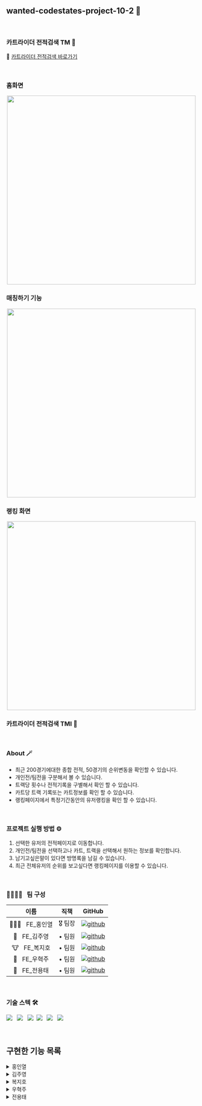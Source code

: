 <br />

## wanted-codestates-project-10-2 🌈

<br />

### 카트라이더 전적검색 TM 🚗

📎 [카트라이더 전적검색 바로가기](https://suspicious-liskov-27f338.netlify.app/)

<br />

### 홈화면
<div align="center">
 <img width="500px" src="https://user-images.githubusercontent.com/87487161/160234953-704654c3-1643-4072-ada9-4b29e08ad098.gif"/>
</div>




### 매칭하기 기능
<div align="center">
 <img width="500px" src="https://user-images.githubusercontent.com/87487161/159153554-feda5909-015d-4c2c-9ce1-414240b6a761.gif"/>
</div>

### 랭킹 화면 
<div align="center">
 <img width="500px" src="https://user-images.githubusercontent.com/87487161/159153558-a02ef2b8-f675-417d-942e-e4b6f00952a0.gif"/>
</div>


### 카트라이더 전적검색 TMI 🚗

<br />

### About 🪄
 - 최근 200경기에대한 종합 전적, 50경기의 순위변동을 확인할 수 있습니다.
 - 개인전/팀전을 구분해서 볼 수 있습니다.
 - 트랙당 횟수나 전적기록을 구별해서 확인 할 수 있습니다.
 - 카트당 트랙 기록또는 카트정보를 확인 할 수 있습니다.
 - 랭킹페이지에서 특정기간동안의 유저랭킹을 확인 할 수 있습니다.

<br />

### 프로젝트 실행 방법 ⚙️
 1. 선택한 유저의 전적페이지로 이동합니다.
 2. 개인전/팀전을 선택하고나 카트, 트랙을 선택해서 원하는 정보를 확인합니다.
 3. 남기고싶은말이 있다면 방명록을 남길 수 있습니다.
 4. 최근 전체유저의 순위를 보고싶다면 랭킹페이지를 이용할 수 있습니다.

<br />


### 👨‍👨‍👧‍👧 &nbsp; 팀 구성

|     이름     | 직책 |                                                                  GitHub                                                                   |
| :----------: | :----: | :-------------------------------------------------------------------------------------------------------------------------------------: |
| 🏄🏻‍♂️ &nbsp; FE_홍인열 | 🎖 팀장  |  [![github](https://img.shields.io/badge/홍인열-181717?style=flat-square&logo=GitHub&logoColor=white)](https://github.com/hinyc)    |
| 🐸 &nbsp; FE_김주영 | • 팀원  | [![github](https://img.shields.io/badge/김주영-181717?style=flat-square&logo=GitHub&logoColor=white)](https://github.com/juo1221) |
| 🐮 &nbsp; FE_복지호 | • 팀원  |   [![github](https://img.shields.io/badge/복지호-181717?style=flat-square&logo=GitHub&logoColor=white)](https://github.com/Jiho31)    |
| 🍔 &nbsp; FE_우혁주 | • 팀원  | [![github](https://img.shields.io/badge/우혁주-181717?style=flat-square&logo=GitHub&logoColor=white)](https://github.com/Space-Belt) |
| 🍕 &nbsp; FE_전용태 | • 팀원  |    [![github](https://img.shields.io/badge/전용태-181717?style=flat-square&logo=GitHub&logoColor=white)](https://github.com/yong313)     |

<br />

### 기술 스텍 🛠
<img src="https://img.shields.io/badge/React-lightgray?style=flat-round&logo=React&logoColor=61DBFB"/></a> &nbsp;
<img src="https://img.shields.io/badge/React--Router-lightgray?style=flat-round&logo=React-Router&logoColor=#CA4245"/></a> &nbsp;
<img src="https://img.shields.io/badge/Styled--Components-lightgray?style=flat-round&logo=Styled-Components&logoColor=CA4245"/></a>&nbsp;
<img src="https://img.shields.io/badge/Axios-lightgray?style=flat-round&logo=Axios&logoColor=CA4245"/></a> &nbsp;
<img src="https://img.shields.io/badge/Chart.js-lightgray?style=flat-round&logo=Axios&logoColor=CA4245"/></a> &nbsp;
<img src="https://img.shields.io/badge/countup-lightgray?style=flat-round&logo=Axios&logoColor=CA4245"/></a> &nbsp;

<br />


## 구현한 기능 목록

<details>
  <summary>홍인열</summary>
  <ul>
   <li> 닉네임 검색을 통한 API요청 및 데이터 받아오기</li>
   <li> 네비게이션바 메뉴선택시 에니메이션 효과 및 라우터연결 </li>
   <li> 검색결과로 유저정보박스 업데이트 </li>
   <li> 신고하기 모달제작 및 에니메이션효과 추가</li>
   <li> 메인페이지 원형그래프 API 응답 데이터와 연동되도록 구현</li>
   <li> API 데이터를 바탕으로 데이터 가공 및 카트별 전적보기 배치 및 기능구현</li>
   <li> matchTime 데이터를 기록형식으로 봐꺼주는 모듈 생성</li>

 </ul>
</details>
<details>
  <summary>김주영</summary>
  <ul>
   <li> 개인전, 팀전에 해당하는 랭킹 데이터 표기</li>
   <li> 랭킹 데이터 도넛 차트로 표현 </li>
   <li> 시각적 효과를 위해 차트 컴포넌트는 1초 후 마운트</li>
   <li> 모달 창 lazy loading 구현 </li>
   <li> 랭킹페이지 파도 애니메이션 적용 </li>
   <li> 랭킹페이지 무한 스크롤 적용 </li>
   
  </ul>
</details>
<details>
  <summary>복지호</summary>
 
 - 메인 페이지 전적 리스트 구현
 - 검색되는 닉네임에 따라 추가로 API 요청해서 플레이어의 최근 200경기 데이터를 가공해서 전적 리스트에 렌더링
   - 보완할 부분: 플레이어의 경기 기록 시간 데이터 넣기
 
</details>
<details>
  <summary>우혁주</summary>
  -트랙,카트 UI
  -트랙 (미완)
</details>
<details>
  <summary>전용태</summary>
   <ul>
    <li>chart.js를 사용하여 순위변동 그래프 구현</li>
    <li>API요청 데이터 순위변동 그래프에 적용</li>
    <li>chart.js를 사용하여 트랙 전적 그래프 구현</li>
    <li>로컬 스토리지를 사용 응원 한마디 댓글 기능 구현</li>
    <li>시각적 효과를 위해 댓글 작성 시 우측에서 좌측으로 댓글이 들어오는 에니메이션 구현</li>
    <li>1대1 매칭 시뮬레이터 컴포넌트 구현 백그라운드 에니메이션 구현</li>
    <li>통합 / 매우빠름 / 무한부스터 탭 컴포넌트 구현</li>
    <li>리타이어 노출 토글 컴포넌트 구현</li>
   </ul>
</details>




<br />
